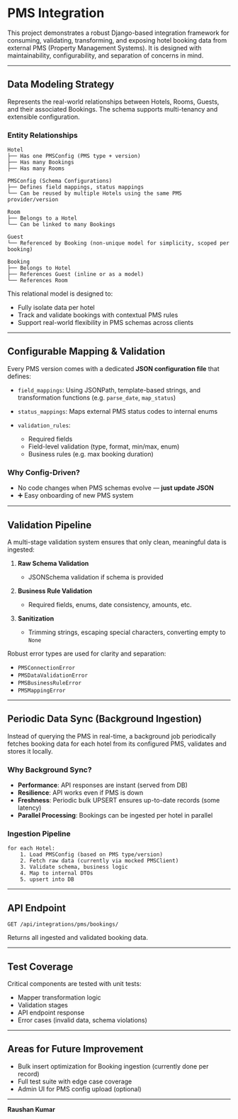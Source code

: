 # PMS Integration

This project demonstrates a robust Django-based integration framework for consuming, validating, transforming, and exposing hotel booking data from external PMS (Property Management Systems). It is designed with maintainability, configurability, and separation of concerns in mind.

---

## Data Modeling Strategy

Represents the real-world relationships between Hotels, Rooms, Guests, and their associated Bookings. The schema supports multi-tenancy and extensible configuration.

### Entity Relationships

```text
Hotel
├── Has one PMSConfig (PMS type + version)
├── Has many Bookings
├── Has many Rooms

PMSConfig (Schema Configurations)
├── Defines field mappings, status mappings
└── Can be reused by multiple Hotels using the same PMS provider/version

Room
├── Belongs to a Hotel
└── Can be linked to many Bookings

Guest
└── Referenced by Booking (non-unique model for simplicity, scoped per booking)

Booking
├── Belongs to Hotel
├── References Guest (inline or as a model)
└── References Room
```

This relational model is designed to:

* Fully isolate data per hotel
* Track and validate bookings with contextual PMS rules
* Support real-world flexibility in PMS schemas across clients

---

## Configurable Mapping & Validation

Every PMS version comes with a dedicated **JSON configuration file** that defines:

* `field_mappings`: Using JSONPath, template-based strings, and transformation functions (e.g. `parse_date`, `map_status`)
* `status_mappings`: Maps external PMS status codes to internal enums
* `validation_rules`:

  * Required fields
  * Field-level validation (type, format, min/max, enum)
  * Business rules (e.g. max booking duration)

### Why Config-Driven?

* No code changes when PMS schemas evolve — **just update JSON**
* ➕ Easy onboarding of new PMS system

---

## Validation Pipeline

A multi-stage validation system ensures that only clean, meaningful data is ingested:

1. **Raw Schema Validation**

   * JSONSchema validation if schema is provided
2. **Business Rule Validation**

   * Required fields, enums, date consistency, amounts, etc.
3. **Sanitization**

   * Trimming strings, escaping special characters, converting empty to `None`

Robust error types are used for clarity and separation:

* `PMSConnectionError`
* `PMSDataValidationError`
* `PMSBusinessRuleError`
* `PMSMappingError`

---

## Periodic Data Sync (Background Ingestion)

Instead of querying the PMS in real-time, a background job periodically fetches booking data for each hotel from its configured PMS, validates and stores it locally.

### Why Background Sync?

* **Performance**: API responses are instant (served from DB)
* **Resilience**: API works even if PMS is down
* **Freshness**: Periodic bulk UPSERT ensures up-to-date records (some latency)
* **Parallel Processing**: Bookings can be ingested per hotel in parallel

### Ingestion Pipeline

```text
for each Hotel:
    1. Load PMSConfig (based on PMS type/version)
    2. Fetch raw data (currently via mocked PMSClient)
    3. Validate schema, business logic
    4. Map to internal DTOs
    5. upsert into DB
```

---

##  API Endpoint

```
GET /api/integrations/pms/bookings/
```

Returns all ingested and validated booking data.

---

## Test Coverage

Critical components are tested with unit tests: 

* Mapper transformation logic
* Validation stages
* API endpoint response
* Error cases (invalid data, schema violations)

---

## Areas for Future Improvement
- Bulk insert optimization for Booking ingestion (currently done per record)
- Full test suite with edge case coverage
- Admin UI for PMS config upload (optional)

--- 
**Raushan Kumar** 
